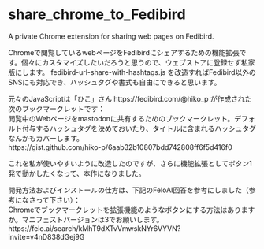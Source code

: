 # share_chrome_to_Fedibird
A private Chrome extension for sharing web pages on Fedibird.
<p></p>
Chromeで閲覧しているwebページをFedibirdにシェアするための機能拡張です。個々にカスタマイズしたいだろうと思うので、ウェブストアに登録せず私家版にします。 fedibird-url-share-with-hashtags.js を改造すればFedibird以外のSNSにも対応でき、ハッシュタグや書式も自由にできると思います。
<p></p>
元々のJavaScriptは「ひこ」さん https://fedibird.com/@hiko_p が作成された次のブックマークレットです：<br />
閲覧中のWebページをmastodonに共有するためのブックマークレット。デフォルト付与するハッシュタグを決めておいたり、タイトルに含まれるハッシュタグなんかもカバーします。<br />
https://gist.github.com/hiko-p/6aab32b10807bdd742808ff6f5d416f0
<p></p>
これを私が使いやすいように改造したのですが、さらに機能拡張としてボタン1発で動かしたくなって、本作になりました。
<p></p>
開発方法およびインストールの仕方は、下記のFeloAI回答を参考にしました（参考になさって下さい）：<br />
Chromeでブックマークレットを拡張機能のようなボタンにする方法はありますか。マニフェストバージョンは3でお願いします。<br />
https://felo.ai/search/kMhT9dXTvVmwskNYr6VYVN?invite=v4nD838dGej9G
<p></p>
